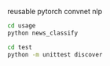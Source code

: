 reusable pytorch convnet nlp

```sh
cd usage
python news_classify
```

```sh
cd test
python -m unittest discover
```